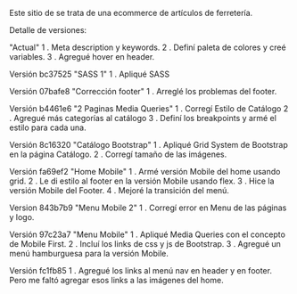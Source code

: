 Este sitio de se trata de una ecommerce de artículos de ferretería.

Detalle de versiones:

"Actual"
1 . Meta description y keywords.
2 . Definí paleta de colores y creé variables.
3 . Agregué hover en header.


Versión bc37525 "SASS 1"
1 . Apliqué SASS

Versión 07bafe8 "Corrección footer"
1 . Arreglé los problemas del footer.

Versión b4461e6 "2 Paginas Media Queries" 
1 . Corregí Estilo de Catálogo
2 . Agregué más categorías al catálogo
3 . Definí los breakpoints y armé el estilo para cada una.

Versión 8c16320 "Catálogo Bootstrap"
1 . Apliqué Grid System de Bootstrap en la página Catálogo.
2 . Corregí tamaño de las imágenes.

Versión fa69ef2 "Home Mobile"
1 . Armé versión Mobile del home usando grid.
2 . Le di estilo al footer en la versión Mobile usando flex.
3 . Hice la versión Mobile del Footer.
4 . Mejoré la transición del menú.

Version 843b7b9 "Menu Mobile 2"
1 . Corregí error en Menu de las páginas y logo.

Versión 97c23a7 "Menu Mobile"
1 . Apliqué Media Queries con el concepto de Mobile First.
2 . Incluí los links de css y js de Bootstrap.
3 . Agregué un menú hamburguesa para la versión Mobile.

Versión fc1fb85
1 . Agregué los links al menú nav en header y en footer. Pero me faltó agregar esos links a las imágenes del home.